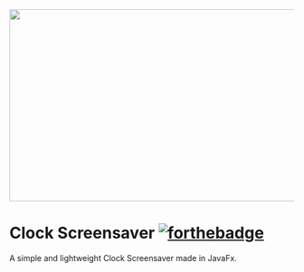 <img src="https://user-images.githubusercontent.com/26201531/31862486-e805fb66-b714-11e7-915e-4948bc79685a.png" width="700" height="340" />

# Clock Screensaver [![forthebadge](http://forthebadge.com/images/badges/built-with-love.svg)](http://forthebadge.com)
A simple and lightweight Clock Screensaver made in JavaFx.

